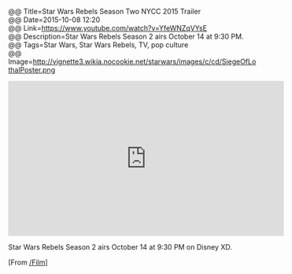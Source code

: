 @@ Title=Star Wars Rebels Season Two NYCC 2015 Trailer  
@@ Date=2015-10-08 12:20  
@@ Link=https://www.youtube.com/watch?v=YfeWNZqVYsE  
@@ Description=Star Wars Rebels Season 2 airs October 14 at 9:30 PM.  
@@ Tags=Star Wars, Star Wars Rebels, TV, pop culture  
@@ Image=http://vignette3.wikia.nocookie.net/starwars/images/c/cd/SiegeOfLothalPoster.png  

<iframe width="560" height="315" src="https://www.youtube.com/embed/YfeWNZqVYsE" frameborder="0" allowfullscreen></iframe>

Star Wars Rebels Season 2 airs October 14 at 9:30 PM on Disney XD. 

[From [/Film][slashfilm]]

[slashfilm]: http://www.slashfilm.com/star-wars-rebels-season-2-trailer/